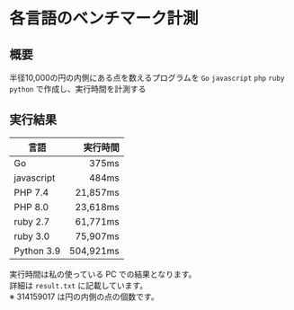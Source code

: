 # 各言語のベンチマーク計測

## 概要

半径10,000の円の内側にある点を数えるプログラムを `Go` `javascript` `php` `ruby` `python` で作成し、実行時間を計測する

## 実行結果

| 言語      | 実行時間  |
|-----------|----------:|
| Go        |      375ms|
| javascript|      484ms|
| PHP 7.4   |   21,857ms|
| PHP 8.0   |   23,618ms|
| ruby 2.7  |   61,771ms|
| ruby 3.0  |   75,907ms|
| Python 3.9|  504,921ms|

実行時間は私の使っている PC での結果となります。  
詳細は `result.txt` に記載しています。  
※ 314159017 は円の内側の点の個数です。
